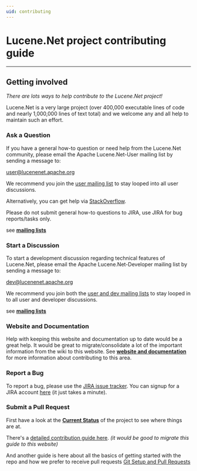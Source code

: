 ```yaml
---
uid: contributing
---
```

Lucene.Net project contributing guide
===============

---------------

## Getting involved

_There are lots ways to help contribute to the Lucene.Net project!_

Lucene.Net is a very large project (over 400,000 executable lines of code and nearly 1,000,000 lines of text total) and we welcome any and all help to maintain such an effort. 

### Ask a Question

If you have a general how-to question or need help from the Lucene.Net community, please email the Apache Lucene.Net-User mailing list by sending a message to:

[user@lucenenet.apache.org](mailto:user@lucenenet.apache.org)

We recommend you join the [user mailing list](https://cwiki.apache.org/confluence/display/LUCENENET/Mailing+Lists) to stay looped into all user discussions.

Alternatively, you can get help via [StackOverflow](https://stackoverflow.com/questions/tagged/lucene.net).

Please do not submit general how-to questions to JIRA, use JIRA for bug reports/tasks only.

see __[mailing lists](xref:contributing/mailing-lists)__ 

### Start a Discussion

To start a development discussion regarding technical features of Lucene.Net, please email the Apache Lucene.Net-Developer mailing list by sending a message to: 

[dev@lucenenet.apache.org](mailto:dev@lucenenet.apache.org)

We recommend you join both the [user and dev mailing lists](https://cwiki.apache.org/confluence/display/LUCENENET/Mailing+Lists) to stay looped in to all user and developer discussions.

see __[mailing lists](xref:contributing/mailing-lists)__ 

### Website and Documentation

Help with keeping this website and documentation up to date would be a great help. It would be great to migrate/consolidate a lot of the important information from the wiki to this website. See __[website and documentation](xref:contributing/documentation)__ for more information about contributing to this area.

### Report a Bug

To report a bug, please use the [JIRA issue tracker](xref:contributing/issue-tracker). You can signup for a JIRA account [here](https://cwiki.apache.org/confluence/signup.action) (it just takes a minute).

### Submit a Pull Request

First have a look at the __[Current Status](xref:contributing/current-status)__ of the project to see where things are at.

There's a [detailed contribution guide here](https://github.com/apache/lucenenet/blob/master/CONTRIBUTING.md). _(it would be good to migrate this guide to this website)_

And another guide is here about all the basics of getting started with the repo and how we prefer to receive pull requests [Git Setup and Pull Requests](https://cwiki.apache.org/confluence/display/LUCENENET/Git+Setup+and+Pull+Requests)